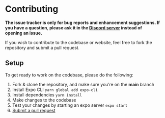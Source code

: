 # Contributing

**The issue tracker is only for bug reports and enhancement suggestions. If you have a question, please ask it in the [Discord server](https://discord.gg/9UK5ZcY6By) instead of opening an issue.**

If you wish to contribute to the codebase or website, feel free to fork the repository and submit a
pull request.

## Setup

To get ready to work on the codebase, please do the following:

1. Fork & clone the repository, and make sure you're on the **main** branch
2. Install Expo CLI `yarn global add expo-cli`
3. Install dependencies `yarn install`
5. Make changes to the codebase
6. Test your changes by starting an expo server `expo start`
7. [Submit a pull request](https://github.com/imageingapp/imageing/compare)
